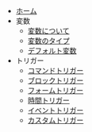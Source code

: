 - [ホーム](/README.md)
- 変数
  - [変数について](/variable/about.md)
  - [変数のタイプ](/variable/types.md)
  - [デフォルト変数](/variable/default.md)
- トリガー
  - [コマンドトリガー](/trigger/command.md)
  - [ブロックトリガー](/trigger/block.md)
  - [フォームトリガー](/trigger/form.md)
  - [時間トリガー](/trigger/time.md)
  - [イベントトリガー](/trigger/event.md)
  - [カスタムトリガー](/trigger/custom.md)
